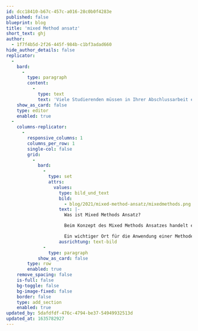```yaml
---
id: dcc18410-b67c-457c-a016-28c0b0f4283e
published: false
blueprint: blog
title: 'mixed Method ansatz'
short_text: ghj
author:
  - 1f7f4b5d-2f26-445f-984b-c1bf3adad660
hide_author_details: false
replicator:
  -
    bard:
      -
        type: paragraph
        content:
          -
            type: text
            text: 'Viele Studierenden müssen in Ihrer Abschlussarbeit eine empirische Forschung mit Forschungsmethoden durchführen. Eines der häufigsten Analyseverfahren, das in einer wissenschaftlichen Arbeit benutzt wird, ist der Mixed Methods Ansatz. In diesem Beitrag finden Sie alle Informationen und Beispiele über Mixed Methods.'
    show_as_card: false
    type: editor
    enabled: true
  -
    columns-replicator:
      -
        responsive_columns: 1
        columns_per_row: 1
        single-col: false
        grid:
          -
            bard:
              -
                type: set
                attrs:
                  values:
                    type: bild_und_text
                    bild:
                      - blog/2021/mixed-method-ansatz/mixedmethods.png
                    text: |-
                      Was ist Mixed Methods Ansatz?

                      Beim Konzept des Mixed Methods Ansatzes handelt es sich um eine Kombination qualitativer und quantitativer Forschungsmethoden. Das Forschungsdesign ist gleichzeitig auch das Studiendesign, was bedeutet, dass vor einer empirischen Forschung eine Untersuchungsplanung erstellt werden muss. Im Studiendesign werden alle Angaben zur Forschungsplanung gemacht, um eine wissenschaftliche Analyse durchführen zu können.

                      Ein wichtiger Ort für die Anwendung einer Methodenforschung ist die Forschungswerkstatt. Dort erhalten Sie eine Liste von Beispiel-Abschlussarbeiten mit empirischen Methodentriangulation. Viele Universitäten und Hochschulen bieten solche Forschungswerkstätte an, an denen Forschungsmitarbeiter Studierende unterstützend begleitet. Die Forschungswerkstatt-Mitglieder arbeiten mit unterschiedlichen Methodenansätzen (z.B. Experteninterview, Befragungen, Beobachtungen etc.)
                    ausrichtung: text-bild
              -
                type: paragraph
            show_as_card: false
        type: row
        enabled: true
    remove_spacing: false
    is-full: false
    bg-toggle: false
    bg-image-fixed: false
    border: false
    type: add_section
    enabled: true
updated_by: 5dafdfdf-476c-4794-be37-54949932513d
updated_at: 1635782927
---
```

